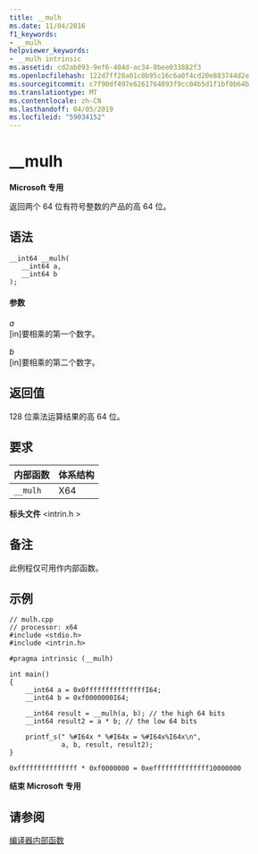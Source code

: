 ```yaml
---
title: __mulh
ms.date: 11/04/2016
f1_keywords:
- __mulh
helpviewer_keywords:
- __mulh intrinsic
ms.assetid: cd2ab093-9ef6-404d-ac34-0bee033882f3
ms.openlocfilehash: 122d7ff28a01c0b95c16c6a0f4cd20e883744d2e
ms.sourcegitcommit: c7f90df497e6261764893f9cc04b5d1f1bf0b64b
ms.translationtype: MT
ms.contentlocale: zh-CN
ms.lasthandoff: 04/05/2019
ms.locfileid: "59034152"
---
```

# <a name="mulh"></a>__mulh

**Microsoft 专用**

返回两个 64 位有符号整数的产品的高 64 位。

## <a name="syntax"></a>语法

```
__int64 __mulh(
   __int64 a,
   __int64 b
);
```

#### <a name="parameters"></a>参数

*a*<br/>
[in]要相乘的第一个数字。

*b*<br/>
[in]要相乘的第二个数字。

## <a name="return-value"></a>返回值

128 位乘法运算结果的高 64 位。

## <a name="requirements"></a>要求

|内部函数|体系结构|
|---------------|------------------|
|`__mulh`|X64|

**标头文件** \<intrin.h >

## <a name="remarks"></a>备注

此例程仅可用作内部函数。

## <a name="example"></a>示例

```
// mulh.cpp
// processor: x64
#include <stdio.h>
#include <intrin.h>

#pragma intrinsic (__mulh)

int main()
{
    __int64 a = 0x0fffffffffffffffI64;
    __int64 b = 0xf0000000I64;

    __int64 result = __mulh(a, b); // the high 64 bits
    __int64 result2 = a * b; // the low 64 bits

    printf_s(" %#I64x * %#I64x = %#I64x%I64x\n",
             a, b, result, result2);
}
```

```Output
0xfffffffffffffff * 0xf0000000 = 0xeffffffffffffff10000000
```

**结束 Microsoft 专用**

## <a name="see-also"></a>请参阅

[编译器内部函数](../intrinsics/compiler-intrinsics.md)